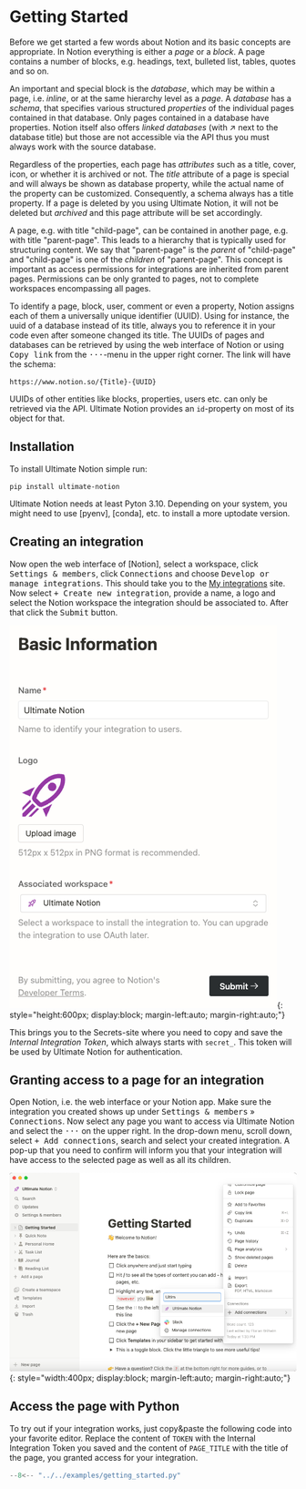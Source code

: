 # Getting Started

Before we get started a few words about Notion and its basic concepts are appropriate. In Notion everything is either
a *page* or a *block*. A page contains a number of blocks, e.g. headings, text, bulleted list, tables, quotes
and so on.

An important and special block is the *database*, which may be  within a page, i.e. *inline*,
or at the same hierarchy level as a *page*. A *database* has a *schema*, that specifies various structured *properties*
of the individual pages contained in that database. Only pages contained in a database have properties. Notion itself
also offers *linked databases* (with ↗ next to the database title) but those are not accessible via the API thus you must
always work with the source database.

Regardless of the properties, each page has *attributes* such as a title, cover, icon, or whether it is archived or not. The *title*
attribute of a page is special and will always be shown as database property, while the actual name of the property
can be customized. Consequently, a schema always has a title property. If a page is deleted by you using Ultimate Notion,
it will not be deleted but *archived* and this page attribute will be set accordingly.

A page, e.g. with title "child-page", can be contained in another page, e.g. with title "parent-page". This leads to a
hierarchy that is typically used for structuring content. We say that "parent-page" is the *parent* of "child-page" and
"child-page" is one of the *children* of "parent-page".
This concept is important as access permissions for integrations are inherited from parent pages. Permissions can
be only granted to pages, not to complete workspaces encompassing all pages.

To identify a page, block, user, comment or even a property, Notion assigns each of them a universally unique identifier (UUID).
Using for instance, the uuid of a database instead of its title, always you to reference it in your code even after someone
changed its title. The UUIDs of pages and databases can be retrieved by using the web interface of Notion or using
<kbd>Copy link</kbd> from the <kbd>···</kbd>-menu in the upper right corner. The link will have the schema:
```
https://www.notion.so/{Title}-{UUID}
```
UUIDs of other entities like blocks, properties, users etc. can only be retrieved via the API. Ultimate Notion provides
an `id`-property on most of its object for that.

## Installation

To install Ultimate Notion simple run:
```commandline
pip install ultimate-notion
```
Ultimate Notion needs at least Pyton 3.10. Depending on your system, you might need to use [pyenv], [conda], etc. to
install a more uptodate version.

## Creating an integration

Now open the web interface of [Notion], select a workspace, click <kbd>Settings & members</kbd>, click <kbd>Connections</kbd>
and choose <kbd>Develop or manage integrations</kbd>. This should take you to the [My integrations] site. Now select
<kbd>+ Create new integration</kbd>, provide a name, a logo and select the Notion workspace the integration should be
associated to. After that click the <kbd>Submit</kbd> button.

![Notion integration](assets/images/notion-integration-create.png){: style="height:600px; display:block; margin-left:auto; margin-right:auto;"}

This brings you to the Secrets-site where you need to copy and save the *Internal Integration Token*, which always starts
with `secret_`. This token will be used by Ultimate Notion for authentication.


## Granting access to a page for an integration

Open Notion, i.e. the web interface or your Notion app. Make sure the integration you created shows up under
<kbd>Settings & members</kbd> » <kbd>Connections</kbd>. Now select any page you want to access via Ultimate Notion and
select the <kbd>···</kbd> on the upper right. In the drop-down menu, scroll down, select <kbd>+ Add connections</kbd>,
search and select your created integration. A pop-up that you need to confirm will inform you that your integration
will have access to the selected page as well as all its children.

![Notion integration](assets/images/notion-integration-add.png){: style="width:400px; display:block; margin-left:auto; margin-right:auto;"}


## Access the page with Python

To try out if your integration works, just copy&paste the following code into your favorite editor. Replace the content
of `TOKEN` with the Internal Integration Token you saved and the content of `PAGE_TITLE` with the title of the page, you granted
access for your integration.


``` py
--8<-- "../../examples/getting_started.py"
```




[My integrations]: https://www.notion.so/my-integrations
